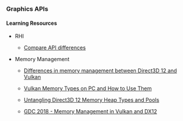 ### Graphics APIs

#### Learning Resources

* RHI

	* [Compare API differences](https://alain.xyz/blog/comparison-of-modern-graphics-apis)

* Memory Management
 
	* [Differences in memory management between Direct3D 12 and Vulkan](https://asawicki.info/articles/memory_management_vulkan_direct3d_12.php5)

	* [Vulkan Memory Types on PC and How to Use Them](https://asawicki.info/news_1740_vulkan_memory_types_on_pc_and_how_to_use_them)

	* [Untangling Direct3D 12 Memory Heap Types and Pools](https://asawicki.info/news_1755_untangling_direct3d_12_memory_heap_types_and_pools)

	* [GDC 2018 - Memory Management in Vulkan and DX12](https://ubm-twvideo01.s3.amazonaws.com/o1/vault/gdc2018/presentations/Sawicki_Adam_Memory%20management%20in%20Vulkan.pdf)